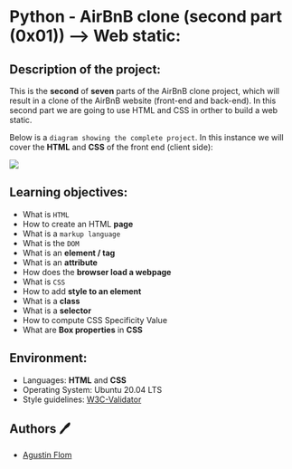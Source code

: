 # Python - AirBnB clone (second part (0x01)) --> Web static:

## Description of the project:

This is the **second** of **seven** parts of the AirBnB clone project, which will result in a clone of the AirBnB website (front-end and back-end).
In this second part we are going to use HTML and CSS in orther to build a web static.

Below is a ``diagram showing the complete project``. In this instance we will cover the **HTML** and **CSS** of the front end (client side):

<img src="/home/vagrant/holbertonschool-AirBnB_clone/hbnb_step1.png" />

## Learning objectives:

* What is ``HTML``
* How to create an HTML **page**
* What is a ``markup language``
* What is the ``DOM``
* What is an **element / tag**
* What is an **attribute**
* How does the **browser load a webpage**
* What is ``CSS``
* How to add **style to an element**
* What is a **class**
* What is a **selector**
* How to compute CSS Specificity Value
* What are **Box properties** in **CSS**

## Environment:

* Languages: **HTML** and **CSS**
* Operating System: Ubuntu 20.04 LTS
* Style guidelines: [W3C-Validator](https://validator.w3.org/docs/api.html)

## Authors :pen:

* [Agustin Flom](https://www.linkedin.com/in/agustin-f/)